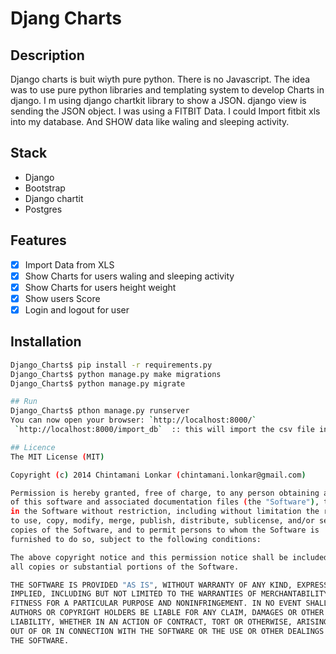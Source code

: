 # Djang Charts

## Description

Django charts is buit wiyth pure python. There is no Javascript. The idea was to use pure python libraries and templating system to develop Charts in django. I m using  django chartkit library to show a JSON. django view is sending the JSON object.
 I was using a FITBIT Data. I could Import fitbit xls into my database. And SHOW data like waling and sleeping activity.

## Stack

* Django
* Bootstrap
* Django chartit
* Postgres

## Features

- [x] Import Data from XLS
- [x] Show Charts for users waling and sleeping activity
- [x] Show Charts for users height weight
- [x]  Show users Score
- [x] Login and logout for user  

## Installation

```bash
Django_Charts$ pip install -r requirements.py
Django_Charts$ python manage.py make migrations
Django_Charts$ python manage.py migrate

## Run
Django_Charts$ pthon manage.py runserver
You can now open your browser: `http://localhost:8000/`
 `http://localhost:8000/import_db`  :: this will import the csv file into the database. [crude way]

## Licence
The MIT License (MIT)

Copyright (c) 2014 Chintamani Lonkar (chintamani.lonkar@gmail.com)

Permission is hereby granted, free of charge, to any person obtaining a copy
of this software and associated documentation files (the "Software"), to deal
in the Software without restriction, including without limitation the rights
to use, copy, modify, merge, publish, distribute, sublicense, and/or sell
copies of the Software, and to permit persons to whom the Software is
furnished to do so, subject to the following conditions:

The above copyright notice and this permission notice shall be included in
all copies or substantial portions of the Software.

THE SOFTWARE IS PROVIDED "AS IS", WITHOUT WARRANTY OF ANY KIND, EXPRESS OR
IMPLIED, INCLUDING BUT NOT LIMITED TO THE WARRANTIES OF MERCHANTABILITY,
FITNESS FOR A PARTICULAR PURPOSE AND NONINFRINGEMENT. IN NO EVENT SHALL THE
AUTHORS OR COPYRIGHT HOLDERS BE LIABLE FOR ANY CLAIM, DAMAGES OR OTHER
LIABILITY, WHETHER IN AN ACTION OF CONTRACT, TORT OR OTHERWISE, ARISING FROM,
OUT OF OR IN CONNECTION WITH THE SOFTWARE OR THE USE OR OTHER DEALINGS IN
THE SOFTWARE.



